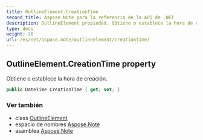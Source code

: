 ```yaml
---
title: OutlineElement.CreationTime
second_title: Aspose.Note para la referencia de la API de .NET
description: OutlineElement propiedad. Obtiene o establece la hora de creación.
type: docs
weight: 20
url: /es/net/aspose.note/outlineelement/creationtime/
---
```

## OutlineElement.CreationTime property

Obtiene o establece la hora de creación.

```csharp
public DateTime CreationTime { get; set; }
```

### Ver también

* class [OutlineElement](../)
* espacio de nombres [Aspose.Note](../../outlineelement/)
* asamblea [Aspose.Note](../../../)


